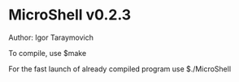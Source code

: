 # MicroShell v0.2.3

Author: Igor Taraymovich

To compile, use $make

For the fast launch of already compiled program use $./MicroShell
